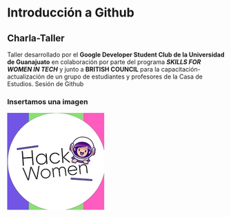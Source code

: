 # Introducción a Github
 
## Charla-Taller

Taller desarrollado por el **Google Developer Student Club de la Universidad de Guanajuato** en colaboración por parte del programa _**SKILLS FOR WOMEN IN TECH**_ y junto a **BRITISH COUNCIL** para la capacitación-actualización de un grupo de estudiantes y profesores de la Casa de Estudios.
Sesión de Github

### Insertamos una imagen

![hack](img/descarga.png)
